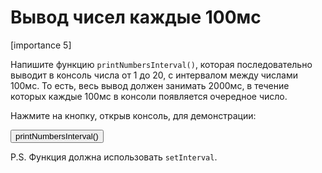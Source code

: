 # Вывод чисел каждые 100мс

[importance 5]

Напишите функцию `printNumbersInterval()`, которая последовательно выводит в консоль числа от 1 до 20, с интервалом между числами 100мс. То есть, весь вывод должен занимать 2000мс, в течение которых каждые 100мс в консоли появляется очередное число.

Нажмите на кнопку, открыв консоль, для демонстрации:
<script> 
function printNumbersInterval() {
  var i = 1;
  var timerId = setInterval(function() {
    console.log(i);
    if (i == 20) clearInterval(timerId);
    i++;
  }, 100);
}
</script>
<button onclick="printNumbersInterval()">printNumbersInterval()</button>
</script>

P.S. Функция должна использовать `setInterval`.